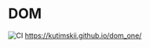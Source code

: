 # DOM
![CI](https://github.com/Kutimskii/enviroment/actions/workflows/web.yml/badge.svg) https://kutimskii.github.io/dom_one/

